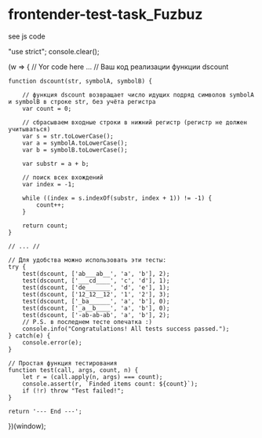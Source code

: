 # frontender-test-task_Fuzbuz
see js code

"use strict";
console.clear();

(w => {
    // Yor code here ...
//    Ваш код реализации функции dscount

    function dscount(str, symbolA, symbolB) {

        // функция dscount возвращает число идущих подряд символов symbolA и symbolB в строке str, без учёта регистра
        var count = 0;

        // сбрасываем входные строки в нижний регистр (регистр не должен учитываться)
        var s = str.toLowerCase();
        var a = symbolA.toLowerCase();
        var b = symbolB.toLowerCase();
        
        var substr = a + b;        
        
        // поиск всех вхождений
        var index = -1;
        
        while ((index = s.indexOf(substr, index + 1)) != -1) {
            count++;
        }

        return count;
    }    
    
    // ... //

    // Для удобства можно использовать эти тесты:
    try {
        test(dscount, ['ab___ab__', 'a', 'b'], 2);
        test(dscount, ['___cd____', 'c', 'd'], 1);
        test(dscount, ['de_______', 'd', 'e'], 1);
        test(dscount, ['12_12__12', '1', '2'], 3);
        test(dscount, ['_ba______', 'a', 'b'], 0);
        test(dscount, ['_a__b____', 'a', 'b'], 0);
        test(dscount, ['-ab-аb-ab', 'a', 'b'], 2);
        // P.S. в последнем тесте опечатка :)
        console.info("Congratulations! All tests success passed.");
    } catch(e) {
        console.error(e);
    }

    // Простая функция тестирования
    function test(call, args, count, n) {
        let r = (call.apply(n, args) === count);
        console.assert(r, `Finded items count: ${count}`);
        if (!r) throw "Test failed!";
    }

    return '--- End ---';
})(window); 
